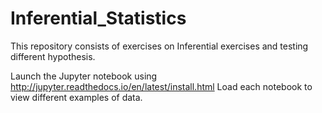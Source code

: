 # Inferential_Statistics

This repository consists of exercises on Inferential exercises and testing different hypothesis. 

Launch the Jupyter notebook using 
http://jupyter.readthedocs.io/en/latest/install.html 
Load each notebook to view different examples of data.

